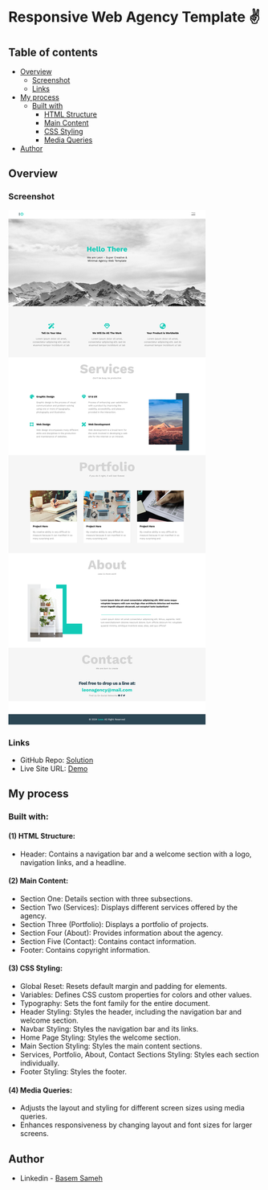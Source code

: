 # Responsive Web Agency Template ✌

## Table of contents

- [Overview](#overview)
  - [Screenshot](#screenshot)
  - [Links](#links)
- [My process](#my-process)
  - [Built with](#built-with)
    - [HTML Structure](#1-html-structure)
    - [Main Content](#2-main-content)
    - [CSS Styling](#3-css-styling)
    - [Media Queries](#4-media-queries)
- [Author](#author)

## Overview

### Screenshot

![Desktop View](./design/desktop-preview.png)


### Links

- GitHub Repo: [Solution](https://github.com/basemsameh/Responsive-Web-Agency-Template.git)
- Live Site URL: [Demo](https://basemsameh.github.io/Responsive-Web-Agency-Template/#services)

## My process

### Built with:

#### (1) HTML Structure:
- Header: Contains a navigation bar and a welcome section with a logo, 
navigation links, and a headline.

#### (2) Main Content:
- Section One: Details section with three subsections.
- Section Two (Services): Displays different services offered by the agency.
- Section Three (Portfolio): Displays a portfolio of projects.
- Section Four (About): Provides information about the agency.
- Section Five (Contact): Contains contact information.
- Footer: Contains copyright information.

#### (3) CSS Styling:
- Global Reset: Resets default margin and padding for elements.
- Variables: Defines CSS custom properties for colors and other values.
- Typography: Sets the font family for the entire document.
- Header Styling: Styles the header, including the navigation bar and welcome section.
- Navbar Styling: Styles the navigation bar and its links.
- Home Page Styling: Styles the welcome section.
- Main Section Styling: Styles the main content sections.
- Services, Portfolio, About, Contact Sections Styling: Styles each section individually.
- Footer Styling: Styles the footer.

#### (4) Media Queries:
- Adjusts the layout and styling for different screen sizes using media queries.
- Enhances responsiveness by changing layout and font sizes for larger screens.

## Author

- Linkedin - [Basem Sameh](https://www.linkedin.com/in/basem-sameh-671b5b212/)